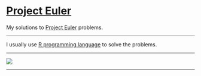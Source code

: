 # [Project Euler](https://projecteuler.net/)

My solutions to [Project Euler](https://projecteuler.net/) problems.

----------

I usually use [R programming language](https://www.r-project.org/) to solve the problems.

----------

![](https://projecteuler.net/profile/lubomir.stepanek.png)

----------

